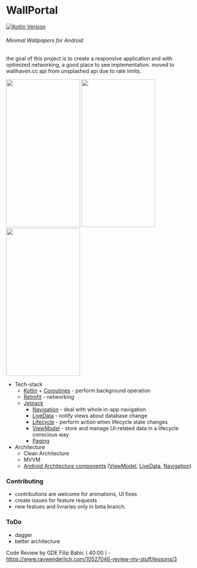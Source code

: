 # WallPortal
[![Kotlin Version](https://img.shields.io/badge/Kotlin-1.3.41-blue.svg)](https://kotlinlang.org)
###### *Minimal Wallpapers for Android*

the goal of this project is to create a responsive application and with optimized networking, a good place to see implementation.
moved to wallhaven.cc api from unsplashed api due to rate limits.

<img src="https://github.com/zedlabs/WallPortal/blob/master/main_page.png" width="200" height="400"> <img src="https://github.com/zedlabs/WallPortal/blob/master/with_slider_open.png" width="200" height="400"> <img src="https://github.com/zedlabs/WallPortal/blob/master/inside_activity.png" width="200" height="400"> 

* Tech-stack
    * [Kotlin](https://kotlinlang.org/) + [Coroutines](https://kotlinlang.org/docs/reference/coroutines-overview.html) - perform background operation
    * [Retrofit](https://square.github.io/retrofit/) - networking
    * [Jetpack](https://developer.android.com/jetpack)
        * [Navigation](https://developer.android.com/topic/libraries/architecture/navigation/) - deal with whole in-app navigation
        * [LiveData](https://developer.android.com/topic/libraries/architecture/livedata) - notify views about database change
        * [Lifecycle](https://developer.android.com/topic/libraries/architecture/lifecycle) - perform action when lifecycle state changes
        * [ViewModel](https://developer.android.com/topic/libraries/architecture/viewmodel) - store and manage UI-related data in a lifecycle conscious way
        * [Paging](https://developer.android.com/jetpack/androidx/releases/paging)
* Architecture
    * Clean Architecture
    * MVVM
    * [Android Architecture components](https://developer.android.com/topic/libraries/architecture) ([ViewModel](https://developer.android.com/topic/libraries/architecture/viewmodel), [LiveData](https://developer.android.com/topic/libraries/architecture/livedata), [Navigation](https://developer.android.com/jetpack/androidx/releases/navigation))
 
 ### Contributing
 * contributions are welcome for animations, UI fixes
 * create issues for feature requests
 * new featues and livraries only in beta branch.
 
  ### ToDo
   * dagger
   * better architecture
 
Code Review by GDE Filip Babic ( 40:00 ) - https://www.raywenderlich.com/10527046-review-my-stuff/lessons/3

